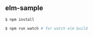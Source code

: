 ## elm-sample
<!--
making blog using mdgriffith/elm-markup

using:
- [x] Elm 0.19
- [x] [elm-markup](https://package.elm-lang.org/packages/mdgriffith/elm-markup/latest/)
- [x] [elm-ui](https://package.elm-lang.org/packages/mdgriffith/elm-ui/latest/)
- [x] [elm/parser](https://package.elm-lang.org/packages/elm/parser/latest/)
-->

```bash
$ npm install

$ npm run watch # for watch elm build
```

[//]: # (This syntax works like a comment, and won't appear in any output.)
[//]: # (It’s a little bizarre, but it works with MacDown and Pandoc.)
